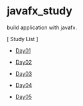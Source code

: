 # javafx_study
build application with javafx.

[ Study List ]

- [Day01](/Day01.md)

- [Day02](./Day02.md)

- [Day03](./Day03.md)

- [Day04](./Day04.md)

- [Day05](./Day05.md)

  

  

